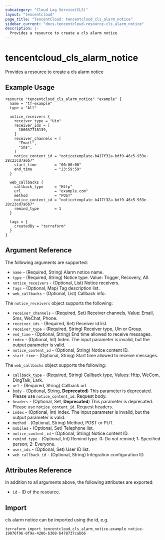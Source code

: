 ```yaml
---
subcategory: "Cloud Log Service(CLS)"
layout: "tencentcloud"
page_title: "TencentCloud: tencentcloud_cls_alarm_notice"
sidebar_current: "docs-tencentcloud-resource-cls_alarm_notice"
description: |-
  Provides a resource to create a cls alarm notice
---
```


# tencentcloud_cls_alarm_notice

Provides a resource to create a cls alarm notice

## Example Usage

```hcl
resource "tencentcloud_cls_alarm_notice" "example" {
  name = "tf-example"
  type = "All"

  notice_receivers {
    receiver_type = "Uin"
    receiver_ids = [
      100037718139,
    ]
    receiver_channels = [
      "Email",
      "Sms",
    ]
    notice_content_id = "noticetemplate-b417f32a-bdf9-46c5-933e-28c23cd7a6b7"
    start_time        = "00:00:00"
    end_time          = "23:59:59"
  }

  web_callbacks {
    callback_type     = "Http"
    url               = "example.com"
    method            = "POST"
    notice_content_id = "noticetemplate-b417f32a-bdf9-46c5-933e-28c23cd7a6b7"
    remind_type       = 1
  }

  tags = {
    createdBy = "terraform"
  }
}
```

## Argument Reference

The following arguments are supported:

* `name` - (Required, String) Alarm notice name.
* `type` - (Required, String) Notice type. Value: Trigger, Recovery, All.
* `notice_receivers` - (Optional, List) Notice receivers.
* `tags` - (Optional, Map) Tag description list.
* `web_callbacks` - (Optional, List) Callback info.

The `notice_receivers` object supports the following:

* `receiver_channels` - (Required, Set) Receiver channels, Value: Email, Sms, WeChat, Phone.
* `receiver_ids` - (Required, Set) Receiver id list.
* `receiver_type` - (Required, String) Receiver type, Uin or Group.
* `end_time` - (Optional, String) End time allowed to receive messages.
* `index` - (Optional, Int) Index. The input parameter is invalid, but the output parameter is valid.
* `notice_content_id` - (Optional, String) Notice content ID.
* `start_time` - (Optional, String) Start time allowed to receive messages.

The `web_callbacks` object supports the following:

* `callback_type` - (Required, String) Callback type, Values: Http, WeCom, DingTalk, Lark.
* `url` - (Required, String) Callback url.
* `body` - (Optional, String, **Deprecated**) This parameter is deprecated. Please use `notice_content_id`. Request body.
* `headers` - (Optional, Set, **Deprecated**) This parameter is deprecated. Please use `notice_content_id`. Request headers.
* `index` - (Optional, Int) Index. The input parameter is invalid, but the output parameter is valid.
* `method` - (Optional, String) Method, POST or PUT.
* `mobiles` - (Optional, Set) Telephone list.
* `notice_content_id` - (Optional, String) Notice content ID.
* `remind_type` - (Optional, Int) Remind type. 0: Do not remind; 1: Specified person; 2: Everyone.
* `user_ids` - (Optional, Set) User ID list.
* `web_callback_id` - (Optional, String) Integration configuration ID.

## Attributes Reference

In addition to all arguments above, the following attributes are exported:

* `id` - ID of the resource.



## Import

cls alarm notice can be imported using the id, e.g.

```
terraform import tencentcloud_cls_alarm_notice.example notice-19076f96-0f9a-4206-b308-b478737cab66
```

